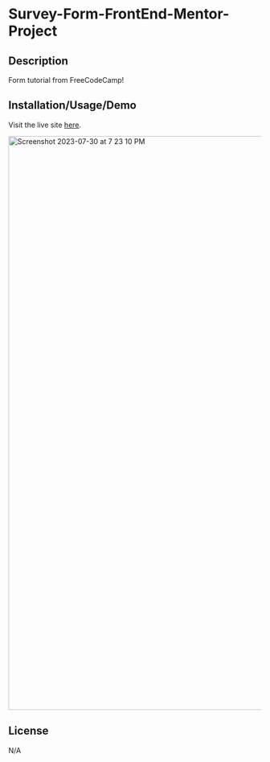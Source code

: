 # Survey-Form-FrontEnd-Mentor-Project

## Description

Form tutorial from FreeCodeCamp!

## Installation/Usage/Demo

Visit the live site [here](https://myrojoylee.github.io/Survey-Form-FreeCodeCamp-Project/).

<img width="1141" alt="Screenshot 2023-07-30 at 7 23 10 PM" src="https://github.com/myrojoylee/Survey-Form-FreeCodeCamp-Project/assets/120980593/4c56d7ee-5f0a-46e0-9a2b-110d211ae743">

## License

N/A
